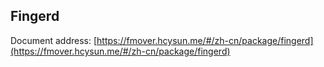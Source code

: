 ## Fingerd

Document address: [https://fmover.hcysun.me/#/zh-cn/package/fingerd](https://fmover.hcysun.me/#/zh-cn/package/fingerd)